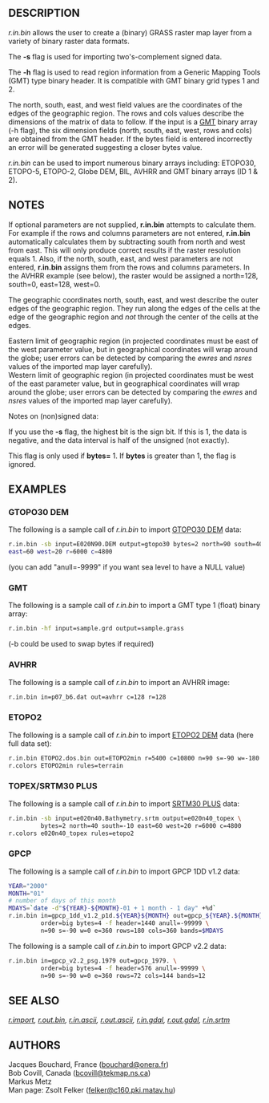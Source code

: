 ## DESCRIPTION

*r.in.bin* allows the user to create a (binary) GRASS raster map layer
from a variety of binary raster data formats.

The **-s** flag is used for importing two's-complement signed data.

The **-h** flag is used to read region information from a Generic
Mapping Tools (GMT) type binary header. It is compatible with GMT binary
grid types 1 and 2.

The north, south, east, and west field values are the coordinates of the
edges of the geographic region. The rows and cols values describe the
dimensions of the matrix of data to follow. If the input is a
[GMT](https://www.generic-mapping-tools.org/) binary array (-h flag),
the six dimension fields (north, south, east, west, rows and cols) are
obtained from the GMT header. If the bytes field is entered incorrectly
an error will be generated suggesting a closer bytes value.

*r.in.bin* can be used to import numerous binary arrays including:
ETOPO30, ETOPO-5, ETOPO-2, Globe DEM, BIL, AVHRR and GMT binary arrays
(ID 1 & 2).

## NOTES

If optional parameters are not supplied, **r.in.bin** attempts to
calculate them. For example if the rows and columns parameters are not
entered, **r.in.bin** automatically calculates them by subtracting south
from north and west from east. This will only produce correct results if
the raster resolution equals 1. Also, if the north, south, east, and
west parameters are not entered, **r.in.bin** assigns them from the rows
and columns parameters. In the AVHRR example (see below), the raster
would be assigned a north=128, south=0, east=128, west=0.

The geographic coordinates north, south, east, and west describe the
outer edges of the geographic region. They run along the edges of the
cells at the edge of the geographic region and *not* through the center
of the cells at the edges.

Eastern limit of geographic region (in projected coordinates must be
east of the west parameter value, but in geographical coordinates will
wrap around the globe; user errors can be detected by comparing the
*ewres* and *nsres* values of the imported map layer carefully).  
Western limit of geographic region (in projected coordinates must be
west of the east parameter value, but in geographical coordinates will
wrap around the globe; user errors can be detected by comparing the
*ewres* and *nsres* values of the imported map layer carefully).

Notes on (non)signed data:

If you use the **-s** flag, the highest bit is the sign bit. If this is
1, the data is negative, and the data interval is half of the unsigned
(not exactly).

This flag is only used if **bytes=** 1. If **bytes** is greater than 1,
the flag is ignored.

## EXAMPLES

### GTOPO30 DEM

The following is a sample call of *r.in.bin* to import [GTOPO30
DEM](http://edcdaac.usgs.gov/gtopo30/gtopo30.asp) data:

```sh
r.in.bin -sb input=E020N90.DEM output=gtopo30 bytes=2 north=90 south=40
east=60 west=20 r=6000 c=4800
```

(you can add "anull=-9999" if you want sea level to have a NULL value)

### GMT

The following is a sample call of *r.in.bin* to import a GMT type 1
(float) binary array:

```sh
r.in.bin -hf input=sample.grd output=sample.grass
```

(-b could be used to swap bytes if required)

### AVHRR

The following is a sample call of *r.in.bin* to import an AVHRR image:

```sh
r.in.bin in=p07_b6.dat out=avhrr c=128 r=128
```

### ETOPO2

The following is a sample call of *r.in.bin* to import [ETOPO2
DEM](http://www.ngdc.noaa.gov/mgg/image/2minrelief.html) data (here full
data set):

```sh
r.in.bin ETOPO2.dos.bin out=ETOPO2min r=5400 c=10800 n=90 s=-90 w=-180 e=180 bytes=2
r.colors ETOPO2min rules=terrain
```

### TOPEX/SRTM30 PLUS

The following is a sample call of *r.in.bin* to import [SRTM30
PLUS](http://topex.ucsd.edu/WWW_html/srtm30_plus.html) data:

```sh
r.in.bin -sb input=e020n40.Bathymetry.srtm output=e020n40_topex \
         bytes=2 north=40 south=-10 east=60 west=20 r=6000 c=4800
r.colors e020n40_topex rules=etopo2
```

### GPCP

The following is a sample call of *r.in.bin* to import GPCP 1DD v1.2
data:

```sh
YEAR="2000"
MONTH="01"
# number of days of this month
MDAYS=`date -d"${YEAR}-${MONTH}-01 + 1 month - 1 day" +%d`
r.in.bin in=gpcp_1dd_v1.2_p1d.${YEAR}${MONTH} out=gpcp_${YEAR}.${MONTH}. \
         order=big bytes=4 -f header=1440 anull=-99999 \
         n=90 s=-90 w=0 e=360 rows=180 cols=360 bands=$MDAYS
```

The following is a sample call of *r.in.bin* to import GPCP v2.2 data:

```sh
r.in.bin in=gpcp_v2.2_psg.1979 out=gpcp_1979. \
         order=big bytes=4 -f header=576 anull=-99999 \
         n=90 s=-90 w=0 e=360 rows=72 cols=144 bands=12
```

## SEE ALSO

*[r.import](r.import.md), [r.out.bin](r.out.bin.md),
[r.in.ascii](r.in.ascii.md), [r.out.ascii](r.out.ascii.md),
[r.in.gdal](r.in.gdal.md), [r.out.gdal](r.out.gdal.md),
[r.in.srtm](r.in.srtm.md)*

## AUTHORS

Jacques Bouchard, France (<bouchard@onera.fr>)  
Bob Covill, Canada (<bcovill@tekmap.ns.ca>)  
Markus Metz  
Man page: Zsolt Felker (<felker@c160.pki.matav.hu>)
